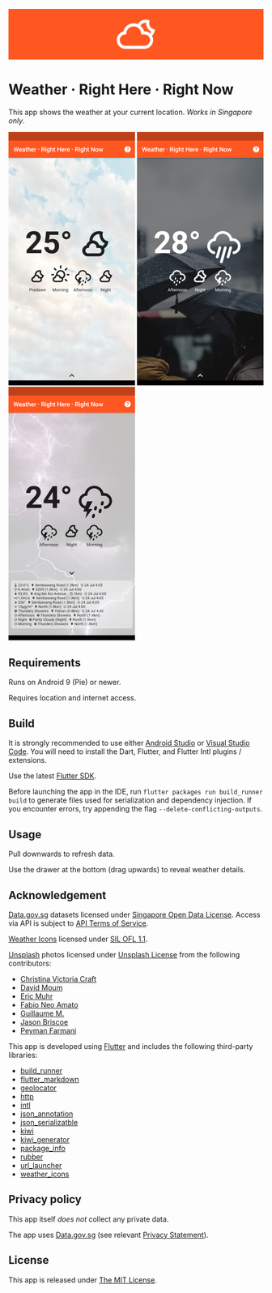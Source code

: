 ![Banner](doc/images/banner-758.png)

# Weather · Right Here · Right Now

This app shows the weather at your current location. *Works in Singapore only*.

![Screenshot 1](doc/images/screenshot-1-250.png)
![Screenshot 2](doc/images/screenshot-2-250.png)
![Screenshot 3](doc/images/screenshot-3-250.png)

## Requirements

Runs on Android 9 (Pie) or newer.

Requires location and internet access.

## Build

It is strongly recommended to use either [Android Studio](https://developer.android.com/studio) or [Visual Studio Code](https://code.visualstudio.com/). You will need to install the Dart, Flutter, and Flutter Intl plugins / extensions.

Use the latest [Flutter SDK](https://flutter.dev/docs/get-started/install).

Before launching the app in the IDE, run `flutter packages run build_runner build` to generate files used for serialization and dependency injection. If you encounter errors, try appending the flag `--delete-conflicting-outputs`.

## Usage

Pull downwards to refresh data.

Use the drawer at the bottom (drag upwards) to reveal weather details.

## Acknowledgement

[Data.gov.sg](https://data.gov.sg/) datasets licensed under [Singapore Open Data License](https://data.gov.sg/open-data-licence). Access via API is subject to [API Terms of Service](https://data.gov.sg/privacy-and-website-terms#api-terms).

[Weather Icons](https://erikflowers.github.io/weather-icons/) licensed under [SIL OFL 1.1](http://scripts.sil.org/OFL).

[Unsplash](https://unsplash.com) photos licensed under [Unsplash License](https://unsplash.com/license) from the following contributors:
- [Christina Victoria Craft](https://unsplash.com/s/photos/wind?utm_source=unsplash&utm_medium=referral&utm_content=creditCopyText)
- [David Moum](https://unsplash.com/@davidmoum?utm_source=unsplash&utm_medium=referral&utm_content=creditCopyText)
- [Eric Muhr](https://unsplash.com/@ericmuhr?utm_source=unsplash&utm_medium=referral&utm_content=creditCopyText)
- [Fabio Neo Amato](https://unsplash.com/@cloudsdealer?utm_source=unsplash&utm_medium=referral&utm_content=creditCopyText)
- [Guillaume M.](https://unsplash.com/@guimgn?utm_source=unsplash&utm_medium=referral&utm_content=creditCopyText)
- [Jason Briscoe](https://unsplash.com/@jsnbrsc?utm_source=unsplash&utm_medium=referral&utm_content=creditCopyText)
- [Peyman Farmani](https://unsplash.com/@peymanfarmani?utm_source=unsplash&utm_medium=referral&utm_content=creditCopyText)

This app is developed using [Flutter](https://flutter.dev) and includes the following third-party libraries:
- [build_runner](https://pub.dev/packages/build_runner)
- [flutter_markdown](https://pub.dev/packages/flutter_markdown)
- [geolocator](https://pub.dev/packages/geolocator)
- [http](https://pub.dev/packages/http)
- [intl](https://pub.dev/packages/intl)
- [json_annotation](https://pub.dev/packages/json_annotation)
- [json_serializatble](https://pub.dev/packages/json_serializable)
- [kiwi](https://pub.dev/packages/kiwi)
- [kiwi_generator](https://pub.dev/packages/kiwi_generator)
- [package_info](https://pub.dev/packages/package_info)
- [rubber](https://pub.dev/packages/rubber)
- [url_launcher](https://pub.dev/packages/url_launcher)
- [weather_icons](https://pub.dev/packages/weather_icons)

## Privacy policy

This app itself *does not* collect any private data.

The app uses [Data.gov.sg](https://data.gov.sg/) (see relevant [Privacy Statement](https://data.gov.sg/privacy-and-website-terms#privacy)).

## License

This app is released under [The MIT License](https://opensource.org/licenses/MIT).
